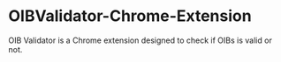 # OIBValidator-Chrome-Extension
OIB Validator is a Chrome extension designed to check if OIBs is valid or not.
